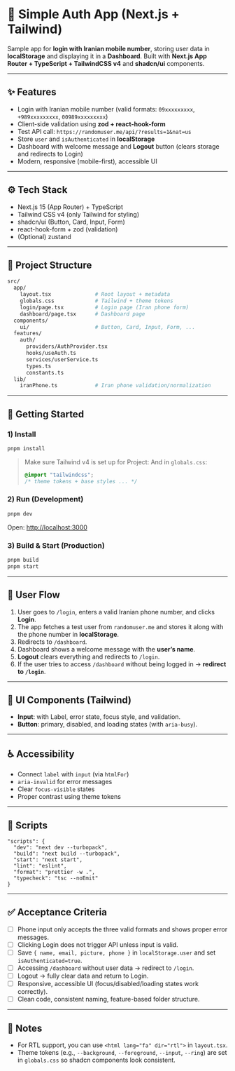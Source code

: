 # 📱 Simple Auth App (Next.js + Tailwind)

Sample app for **login with Iranian mobile number**, storing user data in **localStorage** and displaying it in a **Dashboard**.
Built with **Next.js App Router + TypeScript + TailwindCSS v4** and **shadcn/ui** components.

---

## ✨ Features

* Login with Iranian mobile number (valid formats: `09xxxxxxxxx`, `+989xxxxxxxxx`, `00989xxxxxxxxx`)
* Client-side validation using **zod + react-hook-form**
* Test API call: `https://randomuser.me/api/?results=1&nat=us`
* Store `user` and `isAuthenticated` in **localStorage**
* Dashboard with welcome message and **Logout** button (clears storage and redirects to Login)
* Modern, responsive (mobile-first), accessible UI

---

## ⚙️ Tech Stack

* Next.js 15 (App Router) + TypeScript
* Tailwind CSS v4 (only Tailwind for styling)
* shadcn/ui (Button, Card, Input, Form)
* react-hook-form + zod (validation)
* (Optional) zustand

---

## 📂 Project Structure

```bash
src/
  app/
    layout.tsx              # Root layout + metadata
    globals.css             # Tailwind + theme tokens
    login/page.tsx          # Login page (Iran phone form)
    dashboard/page.tsx      # Dashboard page
  components/
    ui/                     # Button, Card, Input, Form, ...
  features/
    auth/
      providers/AuthProvider.tsx
      hooks/useAuth.ts
      services/userService.ts
      types.ts
      constants.ts
  lib/
    iranPhone.ts            # Iran phone validation/normalization
```

---

## 🚀 Getting Started

### 1) Install

```bash
pnpm install
```

> Make sure Tailwind v4 is set up for Project:
> And in `globals.css`:
> ```css
> @import "tailwindcss";
> /* theme tokens + base styles ... */
> ```

### 2) Run (Development)

```bash
pnpm dev
```

Open: [http://localhost:3000](http://localhost:3000)

### 3) Build & Start (Production)

```bash
pnpm build
pnpm start
```

---

## 🔄 User Flow

1. User goes to `/login`, enters a valid Iranian phone number, and clicks **Login**.
2. The app fetches a test user from `randomuser.me` and stores it along with the phone number in **localStorage**.
3. Redirects to `/dashboard`.
4. Dashboard shows a welcome message with the **user’s name**.
5. **Logout** clears everything and redirects to `/login`.
6. If the user tries to access `/dashboard` without being logged in → **redirect to `/login`**.

---

## 🧩 UI Components (Tailwind)

* **Input**: with Label, error state, focus style, and validation.
* **Button**: primary, disabled, and loading states (with `aria-busy`).

---

## ♿ Accessibility

* Connect `label` with `input` (via `htmlFor`)
* `aria-invalid` for error messages
* Clear `focus-visible` states
* Proper contrast using theme tokens

---

## 📘 Scripts

```jsonc
"scripts": {
  "dev": "next dev --turbopack",
  "build": "next build --turbopack",
  "start": "next start",
  "lint": "eslint",
  "format": "prettier -w .",
  "typecheck": "tsc --noEmit"
}
```

---

## ✅ Acceptance Criteria

* [ ] Phone input only accepts the three valid formats and shows proper error messages.
* [ ] Clicking Login does not trigger API unless input is valid.
* [ ] Save `{ name, email, picture, phone }` in `localStorage.user` and set `isAuthenticated=true`.
* [ ] Accessing `/dashboard` without user data → redirect to `/login`.
* [ ] Logout → fully clear data and return to Login.
* [ ] Responsive, accessible UI (focus/disabled/loading states work correctly).
* [ ] Clean code, consistent naming, feature-based folder structure.

---

## 📝 Notes

* For RTL support, you can use `<html lang="fa" dir="rtl">` in `layout.tsx`.
* Theme tokens (e.g., `--background`, `--foreground`, `--input`, `--ring`) are set in `globals.css` so shadcn components look consistent.